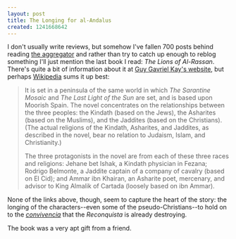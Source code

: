 ```yaml
---
layout: post
title: The Longing for al-Andalus
created: 1241668642
---
```

I don't usually write reviews, but somehow I've fallen 700 posts behind reading [the  aggregator](/aggregator) and rather than try to catch up enough to reblog something I'll just mention the last book I read:  *The Lions of Al-Rassan*.  There's quite a bit of information about it at [Guy Gavriel Kay's website](http://www.brightweavings.com/books/lions.htm), but perhaps [Wikipedia](http://en.wikipedia.org/wiki/The_Lions_of_Al-Rassan) sums it up best:

> It is set in a peninsula of the same world in which *The Sarantine Mosaic* and *The Last Light of the Sun* are set, and is based upon Moorish Spain. The novel concentrates on the relationships between the three peoples: the Kindath (based on the Jews), the Asharites (based on the Muslims), and the Jaddites (based on the Christians). <!--break--> (The actual religions of the Kindath, Asharites, and Jaddites, as described in the novel, bear no relation to Judaism, Islam, and Christianity.)
>
> The three protagonists in the novel are from each of these three races and religions: Jehane bet Ishak, a Kindath physician in Fezana; Rodrigo Belmonte, a Jaddite captain of a company of cavalry (based on El Cid); and Ammar ibn Khairan, an Asharite poet, mercenary, and advisor to King Almalik of Cartada (loosely based on ibn Ammar).

None of the links above, though, seem to capture the heart of the story:  the longing of the characters--even some of the pseudo-Christians--to hold on to the [*convivencia*](http://en.wikipedia.org/wiki/La_Convivencia) that the *Reconquista* is already destroying.

The book was a very apt gift from a friend.
